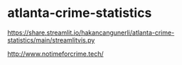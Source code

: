# atlanta-crime-statistics

https://share.streamlit.io/hakancangunerli/atlanta-crime-statistics/main/streamlitvis.py


http://www.notimeforcrime.tech/
